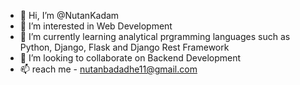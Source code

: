- 👋 Hi, I’m @NutanKadam
- 👀 I’m interested in Web Development
- 🌱 I’m currently learning analytical prgramming languages such as Python, Django, Flask and Django Rest Framework
- 💞️ I’m looking to collaborate on Backend Development
- 📫 reach me - nutanbadadhe11@gmail.com

<!---
NutanKadam/NutanKadam is a ✨ special ✨ repository because its `README.md` (this file) appears on your GitHub profile.
You can click the Preview link to take a look at your changes.
--->
